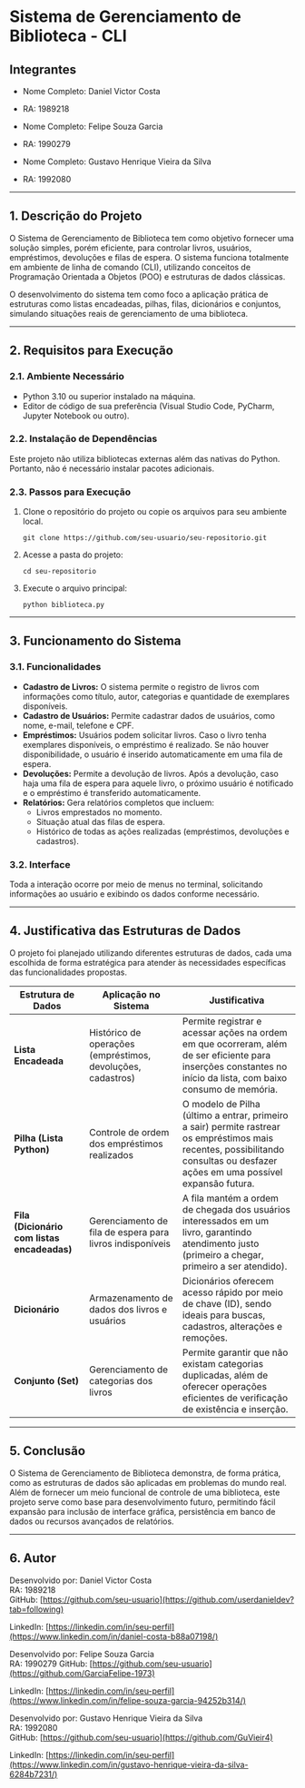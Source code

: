 # Sistema de Gerenciamento de Biblioteca - CLI

## Integrantes

- Nome Completo: Daniel Victor Costa  
- RA: 1989218

- Nome Completo: Felipe Souza Garcia  
- RA: 1990279

- Nome Completo: Gustavo Henrique Vieira da Silva  
- RA: 1992080

---

## 1. Descrição do Projeto

O Sistema de Gerenciamento de Biblioteca tem como objetivo fornecer uma solução simples, porém eficiente, para controlar livros, usuários, empréstimos, devoluções e filas de espera. O sistema funciona totalmente em ambiente de linha de comando (CLI), utilizando conceitos de Programação Orientada a Objetos (POO) e estruturas de dados clássicas.

O desenvolvimento do sistema tem como foco a aplicação prática de estruturas como listas encadeadas, pilhas, filas, dicionários e conjuntos, simulando situações reais de gerenciamento de uma biblioteca.

---

## 2. Requisitos para Execução

### 2.1. Ambiente Necessário

- Python 3.10 ou superior instalado na máquina.  
- Editor de código de sua preferência (Visual Studio Code, PyCharm, Jupyter Notebook ou outro).  

### 2.2. Instalação de Dependências

Este projeto não utiliza bibliotecas externas além das nativas do Python. Portanto, não é necessário instalar pacotes adicionais.

### 2.3. Passos para Execução

1. Clone o repositório do projeto ou copie os arquivos para seu ambiente local.

   ```
   git clone https://github.com/seu-usuario/seu-repositorio.git
   ```

2. Acesse a pasta do projeto:

   ```
   cd seu-repositorio
   ```

3. Execute o arquivo principal:

   ```
   python biblioteca.py
   ```

---

## 3. Funcionamento do Sistema

### 3.1. Funcionalidades

- **Cadastro de Livros:** O sistema permite o registro de livros com informações como título, autor, categorias e quantidade de exemplares disponíveis.
- **Cadastro de Usuários:** Permite cadastrar dados de usuários, como nome, e-mail, telefone e CPF.
- **Empréstimos:** Usuários podem solicitar livros. Caso o livro tenha exemplares disponíveis, o empréstimo é realizado. Se não houver disponibilidade, o usuário é inserido automaticamente em uma fila de espera.
- **Devoluções:** Permite a devolução de livros. Após a devolução, caso haja uma fila de espera para aquele livro, o próximo usuário é notificado e o empréstimo é transferido automaticamente.
- **Relatórios:** Gera relatórios completos que incluem:
  - Livros emprestados no momento.
  - Situação atual das filas de espera.
  - Histórico de todas as ações realizadas (empréstimos, devoluções e cadastros).

### 3.2. Interface

Toda a interação ocorre por meio de menus no terminal, solicitando informações ao usuário e exibindo os dados conforme necessário.

---

## 4. Justificativa das Estruturas de Dados

O projeto foi planejado utilizando diferentes estruturas de dados, cada uma escolhida de forma estratégica para atender às necessidades específicas das funcionalidades propostas.

| Estrutura de Dados | Aplicação no Sistema | Justificativa |
|--------------------|-----------------------|----------------|
| **Lista Encadeada** | Histórico de operações (empréstimos, devoluções, cadastros) | Permite registrar e acessar ações na ordem em que ocorreram, além de ser eficiente para inserções constantes no início da lista, com baixo consumo de memória. |
| **Pilha (Lista Python)** | Controle de ordem dos empréstimos realizados | O modelo de Pilha (último a entrar, primeiro a sair) permite rastrear os empréstimos mais recentes, possibilitando consultas ou desfazer ações em uma possível expansão futura. |
| **Fila (Dicionário com listas encadeadas)** | Gerenciamento de fila de espera para livros indisponíveis | A fila mantém a ordem de chegada dos usuários interessados em um livro, garantindo atendimento justo (primeiro a chegar, primeiro a ser atendido). |
| **Dicionário** | Armazenamento de dados dos livros e usuários | Dicionários oferecem acesso rápido por meio de chave (ID), sendo ideais para buscas, cadastros, alterações e remoções. |
| **Conjunto (Set)** | Gerenciamento de categorias dos livros | Permite garantir que não existam categorias duplicadas, além de oferecer operações eficientes de verificação de existência e inserção. |

---

## 5. Conclusão

O Sistema de Gerenciamento de Biblioteca demonstra, de forma prática, como as estruturas de dados são aplicadas em problemas do mundo real. Além de fornecer um meio funcional de controle de uma biblioteca, este projeto serve como base para desenvolvimento futuro, permitindo fácil expansão para inclusão de interface gráfica, persistência em banco de dados ou recursos avançados de relatórios.

---

## 6. Autor

Desenvolvido por: Daniel Victor Costa  
RA: 1989218  
GitHub: [https://github.com/seu-usuario](https://github.com/userdanieldev?tab=following)

LinkedIn: [https://linkedin.com/in/seu-perfil](https://www.linkedin.com/in/daniel-costa-b88a07198/)

Desenvolvido por: Felipe Souza Garcia  
RA: 1990279 
GitHub: [https://github.com/seu-usuario](https://github.com/GarciaFelipe-1973) 

LinkedIn: [https://linkedin.com/in/seu-perfil](https://www.linkedin.com/in/felipe-souza-garcia-94252b314/)

Desenvolvido por: Gustavo Henrique Vieira da Silva  
RA: 1992080  
GitHub: [https://github.com/seu-usuario](https://github.com/GuVieir4)

LinkedIn: [https://linkedin.com/in/seu-perfil](https://www.linkedin.com/in/gustavo-henrique-vieira-da-silva-6284b7231/)
